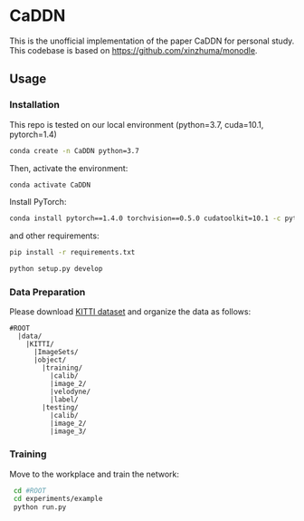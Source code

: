 # CaDDN

This is the unofficial implementation of the paper CaDDN for personal study.
This codebase is based on https://github.com/xinzhuma/monodle.

## Usage

### Installation
This repo is tested on our local environment (python=3.7, cuda=10.1, pytorch=1.4)

```bash
conda create -n CaDDN python=3.7
```
Then, activate the environment:
```bash
conda activate CaDDN
```

Install PyTorch:

```bash
conda install pytorch==1.4.0 torchvision==0.5.0 cudatoolkit=10.1 -c pytorch
```

and other  requirements:
```bash
pip install -r requirements.txt

python setup.py develop
```



### Data Preparation
Please download [KITTI dataset](http://www.cvlibs.net/datasets/kitti/eval_object.php?obj_benchmark=3d) and organize the data as follows:

```
#ROOT
  |data/
    |KITTI/
      |ImageSets/
      |object/			
        |training/
          |calib/
          |image_2/
          |velodyne/
          |label/
        |testing/
          |calib/
          |image_2/
          |image_3/
```

### Training

Move to the workplace and train the network:

```sh
 cd #ROOT
 cd experiments/example
 python run.py
```

[comment]: <> (### Plan)

[comment]: <> (We want to build a codebase based on the image voxel method &#40;DSGN&#40;stereo&#41;, CaDDN&#40;monocular&#41;, SECOND&#40;LiDAR&#41;&#41;.)

[comment]: <> (The implementation of CaDDN is coming soon.)

[comment]: <> (The implementation of Voxel-based code-based is coming soom.)

